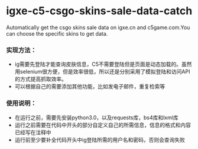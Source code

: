 # igxe-c5-csgo-skins-sale-data-catch
Automatically get the csgo skins sale data on igxe.cn and c5game.com.You can choose the specific skins to get data.
### 实现方法：
- ig需要先登陆才能查询皮肤信息，C5不需要登陆但是页面是动态加载的。虽然用selenium很方便，但是效率很低，所以还是分别采用了模拟登陆和访问API的方式提高抓取效率。
- 可以根据自己的需要添加其他功能，比如发电子邮件，重复检索等
### 使用说明：
- 在运行之前，需要先安装python3.0，以及requests库，bs4库和lxml库
- 运行之前需要在代码中开头的部分自定义自己的所需信息，信息的格式和内容已经写在注释中
- 运行前至少要补全代码开头中ig登陆所需的用户名和密码，否则会查询失败
